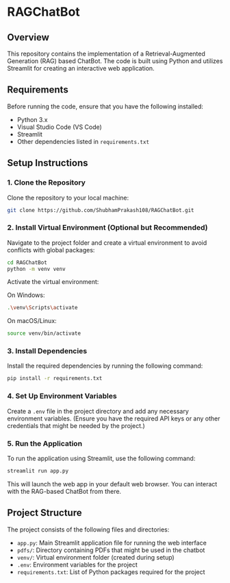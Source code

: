 # RAGChatBot

## Overview
This repository contains the implementation of a Retrieval-Augmented Generation (RAG) based ChatBot. The code is built using Python and utilizes Streamlit for creating an interactive web application.

## Requirements
Before running the code, ensure that you have the following installed:
- Python 3.x
- Visual Studio Code (VS Code)
- Streamlit
- Other dependencies listed in `requirements.txt`

## Setup Instructions

### 1. Clone the Repository
Clone the repository to your local machine:
```bash
git clone https://github.com/ShubhamPrakash108/RAGChatBot.git
```

### 2. Install Virtual Environment (Optional but Recommended)
Navigate to the project folder and create a virtual environment to avoid conflicts with global packages:
```bash
cd RAGChatBot
python -m venv venv
```

Activate the virtual environment:

On Windows:
```bash
.\venv\Scripts\activate
```

On macOS/Linux:
```bash
source venv/bin/activate
```

### 3. Install Dependencies
Install the required dependencies by running the following command:
```bash
pip install -r requirements.txt
```

### 4. Set Up Environment Variables
Create a `.env` file in the project directory and add any necessary environment variables. (Ensure you have the required API keys or any other credentials that might be needed by the project.)

### 5. Run the Application
To run the application using Streamlit, use the following command:
```bash
streamlit run app.py
```

This will launch the web app in your default web browser. You can interact with the RAG-based ChatBot from there.

## Project Structure
The project consists of the following files and directories:
- `app.py`: Main Streamlit application file for running the web interface
- `pdfs/`: Directory containing PDFs that might be used in the chatbot
- `venv/`: Virtual environment folder (created during setup)
- `.env`: Environment variables for the project
- `requirements.txt`: List of Python packages required for the project
